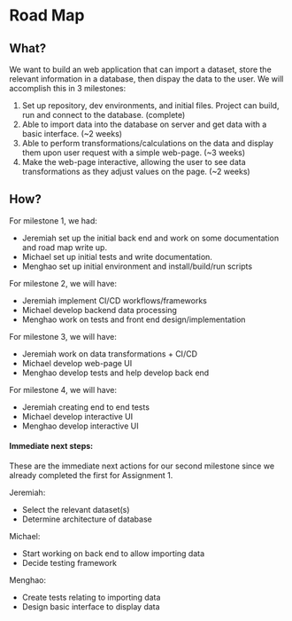 # Road Map

## What?
We want to build an web application that can import a dataset, store the relevant information in a database, then dispay the data to the user. We will accomplish this in 3 milestones:  

1. Set up repository, dev environments, and initial files. Project can build, run and connect to the database. (complete)
2. Able to import data into the database on server and get data with a basic interface. (~2 weeks)
3. Able to perform transformations/calculations on the data and display them upon user request with a simple web-page. (~3 weeks)
4. Make the web-page interactive, allowing the user to see data transformations as they adjust values on the page. (~2 weeks)

## How?
For milestone 1, we had:  
 - Jeremiah set up the initial back end and work on some documentation and road map write up.
 - Michael set up initial tests and write documentation.
 - Menghao set up initial environment and install/build/run scripts  

For milestone 2, we will have:  
 - Jeremiah implement CI/CD workflows/frameworks
 - Michael develop backend data processing
 - Menghao work on tests and front end design/implementation  

For milestone 3, we will have:  
 - Jeremiah work on data transformations + CI/CD
 - Michael develop web-page UI
 - Menghao develop tests and help develop back end  

For milestone 4, we will have:  
 - Jeremiah creating end to end tests
 - Michael develop interactive UI
 - Menghao develop interactive UI
 
#### Immediate next steps:
These are the immediate next actions for our second milestone since we already completed the first for Assignment 1.  

Jeremiah:
 - Select the relevant dataset(s)
 - Determine architecture of database  

Michael:
 - Start working on back end to allow importing data
 - Decide testing framework  

Menghao:
 - Create tests relating to importing data
 - Design basic interface to display data
